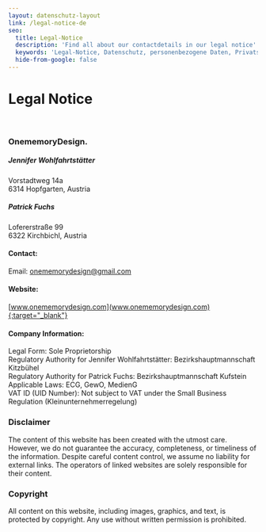 ```yaml
---
layout: datenschutz-layout
link: /legal-notice-de
seo:
  title: Legal-Notice
  description: 'Find all about our contactdetails in our legal notice'
  keywords: 'Legal-Notice, Datenschutz, personenbezogene Daten, Privatsphäre, DSGVO'
  hide-from-google: false
---
```


# Legal Notice
<br>

### OnememoryDesign.
##### Jennifer Wohlfahrtstätter
Vorstadtweg 14a <br>
6314 Hopfgarten, Austria

##### Patrick Fuchs
Lofererstraße 99 <br>
6322 Kirchbichl, Austria

#### Contact:
Email: <a href="mailto:onememorydesign@gmail.com">onememorydesign@gmail.com</a>

#### Website:
[www.onememorydesign.com](www.onememorydesign.com){:target="_blank"}

#### Company Information:

Legal Form: Sole Proprietorship <br>
Regulatory Authority for Jennifer Wohlfahrtstätter: Bezirkshauptmannschaft Kitzbühel <br>
Regulatory Authority for Patrick Fuchs: Bezirkshauptmannschaft Kufstein <br>
Applicable Laws: ECG, GewO, MedienG <br>
VAT ID (UID Number): Not subject to VAT under the Small Business Regulation (Kleinunternehmerregelung)

### Disclaimer

The content of this website has been created with the utmost care. However, we do not guarantee the accuracy, completeness, or timeliness of the information. Despite careful content control, we assume no liability for external links. The operators of linked websites are solely responsible for their content.

### Copyright 

All content on this website, including images, graphics, and text, is protected by copyright. Any use without written permission is prohibited.
